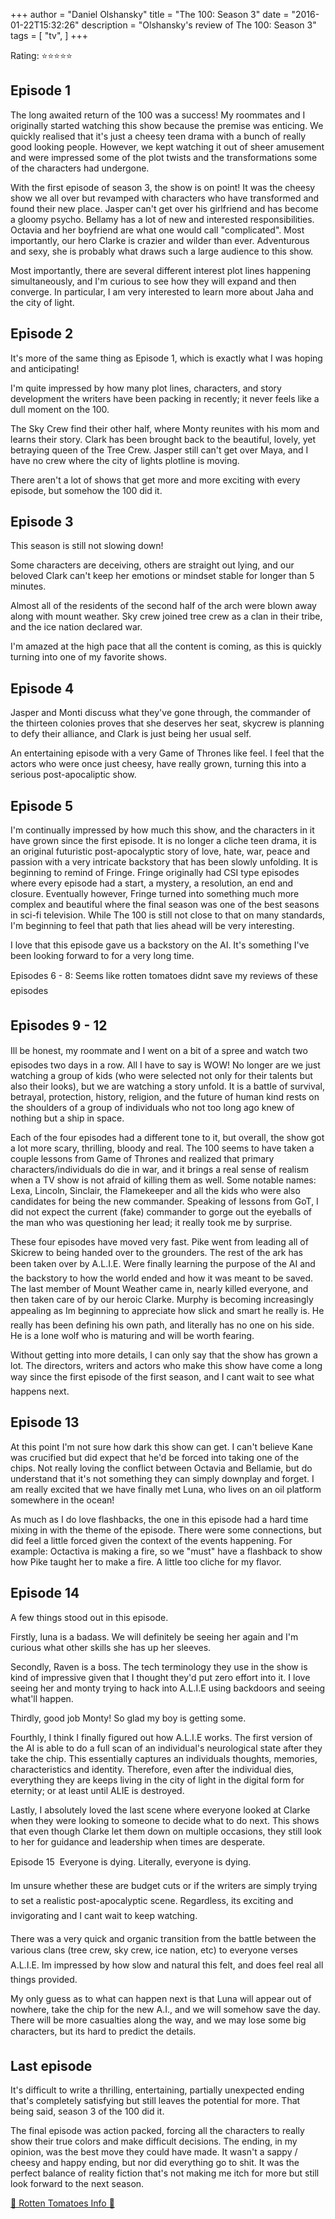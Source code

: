 +++
author = "Daniel Olshansky"
title = "The 100: Season 3"
date = "2016-01-22T15:32:26"
description = "Olshansky's review of The 100: Season 3"
tags = [
    "tv",
]
+++

Rating: ⭐⭐⭐⭐⭐

Episode 1
-------------

The long awaited return of the 100 was a success! My roommates and I originally started watching this show because the premise was enticing. We quickly realised that it's just a cheesy teen drama with a bunch of really good looking people. However, we kept watching it out of sheer amusement and were impressed some of the plot twists and the transformations some of the characters had undergone.

With the first episode of season 3, the show is on point! It was the cheesy show we all over but revamped with characters who have transformed and found their new place. Jasper can't get over his girlfriend and has become a gloomy psycho. Bellamy has a lot of new and interested responsibilities. Octavia and her boyfriend are what one would call "complicated". Most importantly, our hero Clarke is crazier and wilder than ever. Adventurous and sexy, she is probably what draws such a large audience to this show. 

Most importantly, there are several different interest plot lines happening simultaneously, and I'm curious to see how they will expand and then converge. In particular, I am very interested to learn more about Jaha and the city of light.

Episode 2
-------------

It's more of the same thing as Episode 1, which is exactly what I was hoping and anticipating!

I'm quite impressed by how many plot lines, characters, and story development the writers have been packing in recently; it never feels like a dull moment on the 100.

The Sky Crew find their other half, where Monty reunites with his mom and learns their story. Clark has been brought back to the beautiful, lovely, yet betraying queen of the Tree Crew. Jasper still can't get over Maya, and I have no crew where the city of lights plotline is moving.

There aren't a lot of shows that get more and more exciting with every episode, but somehow the 100 did it.

Episode 3
-------------

This season is still not slowing down!

Some characters are deceiving, others are straight out lying, and our beloved Clark can't keep her emotions or mindset stable for longer than 5 minutes.

Almost all of the residents of the second half of the arch were blown away along with mount weather. Sky crew joined tree crew as a clan in their tribe, and the ice nation declared war.

I'm amazed at the high pace that all the content is coming, as this is quickly turning into one of my favorite shows.

Episode 4
-------------
Jasper and Monti discuss what they've gone through, the commander of the thirteen colonies proves that she deserves her seat, skycrew is planning to defy their alliance, and Clark is just being her usual self.

An entertaining episode with a very Game of Thrones like feel. I feel that the actors who were once just cheesy, have really grown, turning this into a serious post-apocaliptic show.

Episode 5
-------------
I'm continually impressed by how much this show, and the characters in it have grown since the first episode. It is no longer a cliche teen drama, it is an original futuristic post-apocalyptic story of love, hate, war, peace and passion with a very intricate backstory that has been slowly unfolding. It is beginning to remind of Fringe. Fringe originally had CSI type episodes where every episode had a start, a mystery, a resolution, an end and closure. Eventually however, Fringe turned into something much more complex and beautiful where the final season was one of the best seasons in sci-fi television. While The 100 is still not close to that on many standards, I'm beginning to feel that path that lies ahead will be very interesting.

I love that this episode gave us a backstory on the AI. It's something I've been looking forward to for a very long time.

Episodes 6 - 8: Seems like rotten tomatoes didnt save my reviews of these episodes

Episodes 9 - 12
----------------------
Ill be honest, my roommate and I went on a bit of a spree and watch two episodes two days in a row. All I have to say is WOW! No longer are we just watching a group of kids (who were selected not only for their talents but also their looks), but we are watching a story unfold. It is a battle of survival, betrayal, protection, history, religion, and the future of human kind rests on the shoulders of a group of individuals who not too long ago knew of nothing but a ship in space.

Each of the four episodes had a different tone to it, but overall, the show got a lot more scary, thrilling, bloody and real. The 100 seems to have taken a couple lessons from Game of Thrones and realized that primary characters/individuals do die in war, and it brings a real sense of realism when a TV show is not afraid of killing them as well. Some notable names: Lexa, Lincoln, Sinclair, the Flamekeeper and all the kids who were also candidates for being the new commander. Speaking of lessons from GoT, I did not expect the current (fake) commander to gorge out the eyeballs of the man who was questioning her lead; it really took me by surprise.

These four episodes have moved very fast. Pike went from leading all of Skicrew to being handed over to the grounders. The rest of the ark has been taken over by A.L.I.E. Were finally learning the purpose of the AI and the backstory to how the world ended and how it was meant to be saved. The last member of Mount Weather came in, nearly killed everyone, and then taken care of by our heroic Clarke. Murphy is becoming increasingly appealing as Im beginning to appreciate how slick and smart he really is. He really has been defining his own path, and literally has no one on his side. He is a lone wolf who is maturing and will be worth fearing.

Without getting into more details, I can only say that the show has grown a lot. The directors, writers and actors who make this show have come a long way since the first episode of the first season, and I cant wait to see what happens next.

Episode 13
---------------
At this point I'm not sure how dark this show can get. I can't believe Kane was crucified but did expect that he'd be forced into taking one of the chips. Not really loving the conflict between Octavia and Bellamie, but do understand that it's not something they can simply downplay and forget. I am really excited that we have finally met Luna, who lives on an oil platform somewhere in the ocean!

As much as I do love flashbacks, the one in this episode had a hard time mixing in with the theme of the episode. There were some connections, but did feel a little forced given the context of the events happening. For example: Octactiva is making a fire, so we "must" have a flashback to show how Pike taught her to make a fire. A little too cliche for my flavor.

Episode 14
--------------
A few things stood out in this episode.

Firstly, luna is a badass. We will definitely be seeing her again and I'm curious what other skills she has up her sleeves.

Secondly, Raven is a boss. The tech terminology they use in the show is kind of impressive given that I thought they'd put zero effort into it. I love seeing her and monty trying to hack into A.L.I.E using backdoors and seeing what'll happen.

Thirdly, good job Monty! So glad my boy is getting some.

Fourthly, I think I finally figured out how A.L.I.E works. The first version of the AI is able to do a full scan of an individual's neurological state after they take the chip. This essentially captures an individuals thoughts, memories, characteristics and identity. Therefore, even after the individual dies, everything they are keeps living in the city of light in the digital form for eternity; or at least until ALIE is destroyed.

Lastly, I absolutely loved the last scene where everyone looked at Clarke when they were looking to someone to decide what to do next. This shows that even though Clarke let them down on multiple occasions, they still look to her for guidance and leadership when times are desperate.

Episode 15

Everyone is dying. Literally, everyone is dying.

Im unsure whether these are budget cuts or if the writers are simply trying to set a realistic post-apocalyptic scene. Regardless, its exciting and invigorating and I cant wait to keep watching.

There was a very quick and organic transition from the battle between the various clans (tree crew, sky crew, ice nation, etc) to everyone verses A.L.I.E. Im impressed by how slow and natural this felt, and does feel real all things provided.

My only guess as to what can happen next is that Luna will appear out of nowhere, take the chip for the new A.I., and we will somehow save the day. There will be more casualties along the way, and we may lose some big characters, but its hard to predict the details.

Last episode
-----------------
It's difficult to write a thrilling, entertaining, partially unexpected ending that's completely satisfying but still leaves the potential for more. That being said, season 3 of the 100 did it. 

The final episode was action packed, forcing all the characters to really show their true colors and make difficult decisions. The ending, in my opinion, was the best move they could have made. It wasn't a sappy / cheesy and happy ending, but nor did everything go to shit. It was the perfect balance of reality fiction that's not making me itch for more but still look forward to the next season.

[🍅 Rotten Tomatoes Info 🍅](https://www.rottentomatoes.com//tv/the_100/s03)